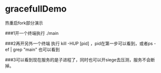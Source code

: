 # gracefullDemo
热重启fork部分演示

###1开一个终端执行 ./main

###2再开另外一个终端 执行 kill -HUP [pid] ，pid在第一步可以看到，或者ps -ef | grep "main" 也可以看到

###3可以看到现在服务的是子进程了，同时也可以开siege去压测，服务不会断掉。

